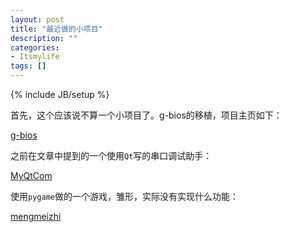 ```yaml
---
layout: post
title: "最近做的小项目"
description: ""
categories: 
- Itsmylife
tags: []
---
```

{% include JB/setup %}

首先，这个应该说不算一个小项目了。g-bios的移植，项目主页如下：

[g-bios](http://andyhuzhill.github.com/myg-bios)
    
之前在文章中提到的一个使用`Qt`写的串口调试助手：

[MyQtCom](http://andyhuzhill.github.com/MyQtCom)
    
使用`pygame`做的一个游戏，雏形，实际没有实现什么功能：

[mengmeizhi](http://andyhuzhill.github.com/mengmeizhi)




